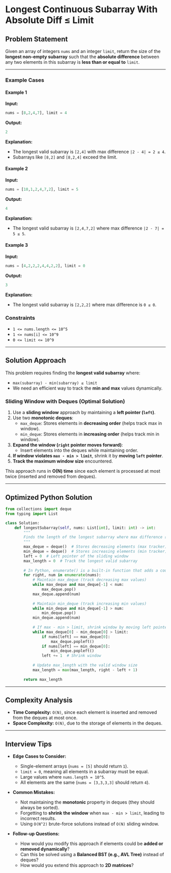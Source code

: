 # Longest Continuous Subarray With Absolute Diff ≤ Limit

## Problem Statement
Given an array of integers `nums` and an integer `limit`, return the size of the **longest non-empty subarray** such that the **absolute difference** between any two elements in this subarray is **less than or equal to** `limit`.

---

### Example Cases
#### Example 1
**Input:**
```python
nums = [8,2,4,7], limit = 4
```
**Output:**
```python
2
```
**Explanation:**
- The longest valid subarray is `[2,4]` with max difference `|2 - 4| = 2 ≤ 4`.
- Subarrays like `[8,2]` and `[8,2,4]` exceed the limit.

#### Example 2
**Input:**
```python
nums = [10,1,2,4,7,2], limit = 5
```
**Output:**
```python
4
```
**Explanation:**
- The longest valid subarray is `[2,4,7,2]` where max difference `|2 - 7| = 5 ≤ 5`.

#### Example 3
**Input:**
```python
nums = [4,2,2,2,4,4,2,2], limit = 0
```
**Output:**
```python
3
```
**Explanation:**
- The longest valid subarray is `[2,2,2]` where max difference is `0 ≤ 0`.

### Constraints
- `1 <= nums.length <= 10^5`
- `1 <= nums[i] <= 10^9`
- `0 <= limit <= 10^9`

---

## Solution Approach
This problem requires finding the **longest valid subarray** where:
- `max(subarray) - min(subarray) ≤ limit`
- We need an efficient way to track the **min and max** values dynamically.

### **Sliding Window with Deques (Optimal Solution)**
1. Use a **sliding window** approach by maintaining a **left pointer (`left`)**.
2. Use two **monotonic deques**:
   - `max_deque`: Stores elements in **decreasing order** (helps track max in window).
   - `min_deque`: Stores elements in **increasing order** (helps track min in window).
3. **Expand the window (`right` pointer moves forward)**:
   - Insert elements into the deques while maintaining order.
4. **If window violates `max - min > limit`**, shrink it by **moving `left` pointer**.
5. **Track the maximum window size** encountered.

This approach runs in **O(N) time** since each element is processed at most twice (inserted and removed from deques).

---

## Optimized Python Solution
```python
from collections import deque
from typing import List

class Solution:
    def longestSubarray(self, nums: List[int], limit: int) -> int:
        """
        Finds the length of the longest subarray where max difference ≤ limit.
        """
        max_deque = deque()  # Stores decreasing elements (max tracker)
        min_deque = deque()  # Stores increasing elements (min tracker)
        left = 0  # Left pointer of the sliding window
        max_length = 0  # Track the longest valid subarray
        
        # In Python, enumerate() is a built-in function that adds a counter to an iterable and returns it as an enumerate object. This object yields pairs of the form (index, element), where index is the position of the element in the iterable, starting from 0 by default, and element is the value of the element itself.
        for right, num in enumerate(nums):
            # Maintain max_deque (track decreasing max values)
            while max_deque and max_deque[-1] < num:
                max_deque.pop()
            max_deque.append(num)
            
            # Maintain min_deque (track increasing min values)
            while min_deque and min_deque[-1] > num:
                min_deque.pop()
            min_deque.append(num)
            
            # If max - min > limit, shrink window by moving left pointer
            while max_deque[0] - min_deque[0] > limit:
                if nums[left] == max_deque[0]:
                    max_deque.popleft()
                if nums[left] == min_deque[0]:
                    min_deque.popleft()
                left += 1  # Shrink window
            
            # Update max_length with the valid window size
            max_length = max(max_length, right - left + 1)
        
        return max_length
```

---

## Complexity Analysis
- **Time Complexity:** `O(N)`, since each element is inserted and removed from the deques at most once.
- **Space Complexity:** `O(N)`, due to the storage of elements in the deques.

---

## Interview Tips
- **Edge Cases to Consider:**
  - Single-element arrays (`nums = [5]` should return `1`).
  - `limit = 0`, meaning all elements in a subarray must be equal.
  - Large values where `nums.length = 10^5`.
  - All elements are the same (`nums = [3,3,3,3]` should return `4`).

- **Common Mistakes:**
  - Not maintaining the **monotonic** property in deques (they should always be sorted).
  - Forgetting to **shrink the window** when `max - min > limit`, leading to incorrect results.
  - Using `O(N^2)` brute-force solutions instead of `O(N)` sliding window.

- **Follow-up Questions:**
  - How would you modify this approach if elements could be **added or removed dynamically**?
  - Can this be solved using a **Balanced BST (e.g., AVL Tree)** instead of deques?
  - How would you extend this approach to **2D matrices**?
